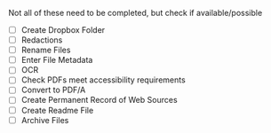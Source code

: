 Not all of these need to be completed, but check if available/possible

  - [ ] Create Dropbox Folder
  - [ ] Redactions
  - [ ] Rename Files
  - [ ] Enter File Metadata
  - [ ] OCR
  - [ ] Check PDFs meet accessibility requirements
  - [ ] Convert to PDF/A
  - [ ] Create Permanent Record of Web Sources
  - [ ] Create Readme File
  - [ ] Archive Files
